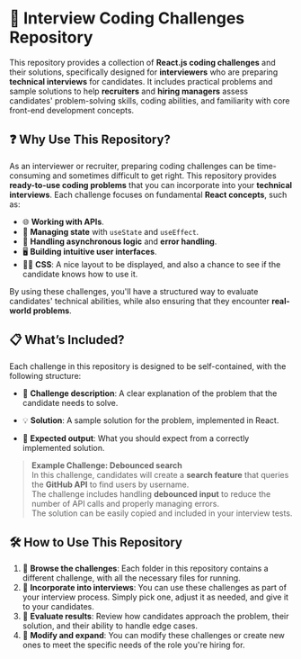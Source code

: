 # 🎯 Interview Coding Challenges Repository

This repository provides a collection of **React.js coding challenges** and their solutions, specifically designed for **interviewers** who are preparing **technical interviews** for candidates. It includes practical problems and sample solutions to help **recruiters** and **hiring managers** assess candidates' problem-solving skills, coding abilities, and familiarity with core front-end development concepts.

## ❓ Why Use This Repository?

As an interviewer or recruiter, preparing coding challenges can be time-consuming and sometimes difficult to get right. This repository provides **ready-to-use coding problems** that you can incorporate into your **technical interviews**. Each challenge focuses on fundamental **React concepts**, such as:

- 🌐 **Working with APIs**.
- 🧠 **Managing state** with `useState` and `useEffect`.
- 🔄 **Handling asynchronous logic** and **error handling**.
- 🖥️ **Building intuitive user interfaces**.
- 💅🏻 **CSS**: A nice layout to be displayed, and also a chance to see if the candidate knows how to use it.

By using these challenges, you'll have a structured way to evaluate candidates' technical abilities, while also ensuring that they encounter **real-world problems**.

## 📋 What’s Included?

Each challenge in this repository is designed to be self-contained, with the following structure:

- 📖 **Challenge description**: A clear explanation of the problem that the candidate needs to solve.
- 💡 **Solution**: A sample solution for the problem, implemented in React.

- 📝 **Expected output**: What you should expect from a correctly implemented solution.


> **Example Challenge: Debounced search**  
> In this challenge, candidates will create a **search feature** that queries the **GitHub API** to find users by username.  
> The challenge includes handling **debounced input** to reduce the number of API calls and properly managing errors.  
> The solution can be easily copied and included in your interview tests.  

## 🛠️ How to Use This Repository

1. 🔎 **Browse the challenges**: Each folder in this repository contains a different challenge, with all the necessary files for running.
2. 📑 **Incorporate into interviews**: You can use these challenges as part of your interview process. Simply pick one, adjust it as needed, and give it to your candidates.
3. 🧐 **Evaluate results**: Review how candidates approach the problem, their solution, and their ability to handle edge cases.
4. 📝 **Modify and expand**: You can modify these challenges or create new ones to meet the specific needs of the role you're hiring for.


